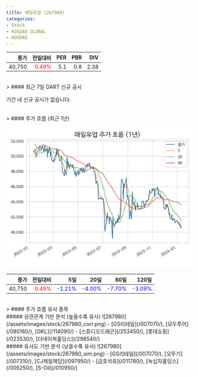```yaml
---
title: 매일유업 (267980)
categories:
- Stock
- KOSDAQ GLOBAL
- KOSDAQ
---
```


|종가|전일대비|PER|PBR|DIV|
|---:|-------:|--:|--:|--:|
|40,750|<span style="color: red">0.49%</span>|5.1|0.8|2.38|

<!-- more -->

<br>
> #### 최근 7일 DART 신규 공시

기간 내 신규 공시가 없습니다.

<br>
> #### 주가 흐름 (최근 1년)

![267980](/assets/images/stock/267980.png)

|종가|전일대비|5일|20일|60일|120일|
|---:|-------:|--:|---:|---:|----:|
|40,750|<span style="color: red">0.49%</span>|<span style="color: blue">-1.21%</span>|<span style="color: blue">-4.00%</span>|<span style="color: blue">-7.70%</span>|<span style="color: blue">-3.09%</span>|

<br>
> #### 주가 흐름 유사 종목
<br>
##### 상관관계 기반 분석 (높을수록 유사)
![267980](/assets/images/stock/267980_corr.png)
- [GS리테일](/007070/), [모두투어](/080160/), [GKL](/114090/)
- [스튜디오드래곤](/253450/), [롯데쇼핑](/023530/), [더네이쳐홀딩스](/298540/)

<br>
##### 유사도 기반 분석 (낮을수록 유사)
![267980](/assets/images/stock/267980_sim.png)
- [GS리테일](/007070/), [오뚜기](/007310/), [CJ제일제당](/097950/)
- [금호석유](/011780/), [녹십자홀딩스](/005250/), [S-Oil](/010950/)